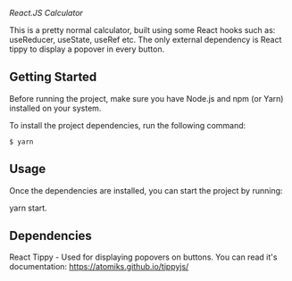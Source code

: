 <em>React.JS Calculator</em>

This is a pretty normal calculator, built using some React hooks such as: useReducer, useState, useRef etc.
The only external dependency is React tippy to display a popover in every button.

## Getting Started

Before running the project, make sure you have Node.js and npm (or Yarn) installed on your system.

To install the project dependencies, run the following command:

`$ yarn`

## Usage

Once the dependencies are installed, you can start the project by running:

yarn start.

## Dependencies

React Tippy - Used for displaying popovers on buttons. You can read it's documentation: https://atomiks.github.io/tippyjs/
